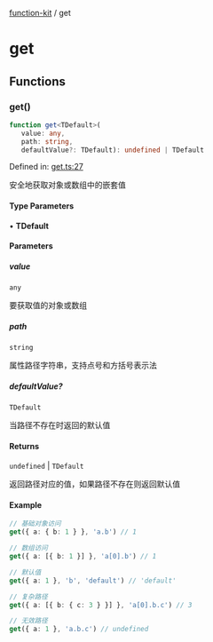 [function-kit](index.md) / get

# get

## Functions

### get()

```ts
function get<TDefault>(
   value: any, 
   path: string, 
   defaultValue?: TDefault): undefined | TDefault
```

Defined in: [get.ts:27](https://github.com/Xaviw/function-kit/blob/98b9f91b74d378f39744fe7ad3262547892c04f0/src/get.ts#L27)

安全地获取对象或数组中的嵌套值

#### Type Parameters

• **TDefault**

#### Parameters

##### value

`any`

要获取值的对象或数组

##### path

`string`

属性路径字符串，支持点号和方括号表示法

##### defaultValue?

`TDefault`

当路径不存在时返回的默认值

#### Returns

`undefined` \| `TDefault`

返回路径对应的值，如果路径不存在则返回默认值

#### Example

```ts
// 基础对象访问
get({ a: { b: 1 } }, 'a.b') // 1

// 数组访问
get({ a: [{ b: 1 }] }, 'a[0].b') // 1

// 默认值
get({ a: 1 }, 'b', 'default') // 'default'

// 复杂路径
get({ a: [{ b: { c: 3 } }] }, 'a[0].b.c') // 3

// 无效路径
get({ a: 1 }, 'a.b.c') // undefined
```
